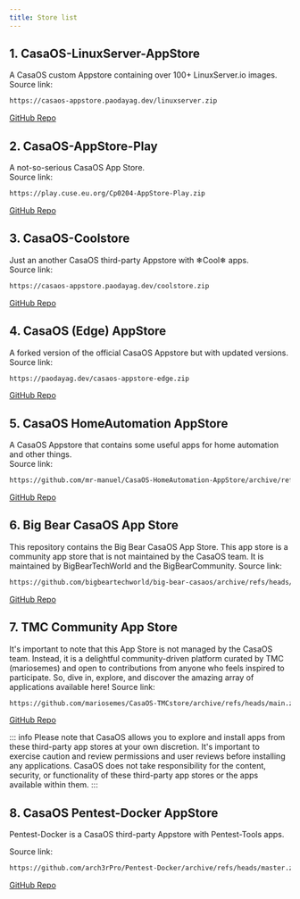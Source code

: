 ```yaml
---
title: Store list
---
```


## 1. CasaOS-LinuxServer-AppStore

A CasaOS custom Appstore containing over 100+ LinuxServer.io images.  
Source link:

``` bash
https://casaos-appstore.paodayag.dev/linuxserver.zip
```

[GitHub Repo](https://github.com/WisdomSky/CasaOS-LinuxServer-AppStore)

## 2. CasaOS-AppStore-Play

A not-so-serious CasaOS App Store.  
Source link:

``` bash
https://play.cuse.eu.org/Cp0204-AppStore-Play.zip
```
[GitHub Repo](https://github.com/Cp0204/CasaOS-AppStore-Play)

## 3. CasaOS-Coolstore

Just an another CasaOS third-party Appstore with ❄Cool❄ apps.  
Source link:

``` bash
https://casaos-appstore.paodayag.dev/coolstore.zip
```
[GitHub Repo](https://github.com/WisdomSky/CasaOS-Coolstore)

## 4. CasaOS (Edge) AppStore

 A forked version of the official CasaOS Appstore but with updated versions.  
Source link:

``` bash
https://paodayag.dev/casaos-appstore-edge.zip
```
[GitHub Repo](https://github.com/WisdomSky/CasaOS-AppStore-Edge)

## 5. CasaOS HomeAutomation AppStore

 A CasaOS Appstore that contains some useful apps for home automation and other things.  
Source link:

``` bash
https://github.com/mr-manuel/CasaOS-HomeAutomation-AppStore/archive/refs/tags/latest.zip
```
[GitHub Repo](https://github.com/mr-manuel/CasaOS-HomeAutomation-AppStore)

## 6. Big Bear CasaOS App Store

 This repository contains the Big Bear CasaOS App Store. This app store is a community app store that is not maintained by the CasaOS team. It is maintained by BigBearTechWorld and the BigBearCommunity.
Source link:

``` bash
https://github.com/bigbeartechworld/big-bear-casaos/archive/refs/heads/master.zip
```
[GitHub Repo](https://github.com/bigbeartechworld/big-bear-casaos)

## 7. TMC Community App Store

 It's important to note that this App Store is not managed by the CasaOS team. Instead, it is a delightful community-driven platform curated by TMC (mariosemes) and open to contributions from anyone who feels inspired to participate. So, dive in, explore, and discover the amazing array of applications available here!
Source link:

``` bash
https://github.com/mariosemes/CasaOS-TMCstore/archive/refs/heads/main.zip
```
[GitHub Repo](https://github.com/mariosemes/CasaOS-TMCstore)

::: info
Please note that CasaOS allows you to explore and install apps from these third-party app stores at your own discretion. It's important to exercise caution and review permissions and user reviews before installing any applications. CasaOS does not take responsibility for the content, security, or functionality of these third-party app stores or the apps available within them.
:::

## 8. CasaOS Pentest-Docker AppStore

Pentest-Docker is a CasaOS third-party Appstore with Pentest-Tools apps.

Source link:
``` bash
https://github.com/arch3rPro/Pentest-Docker/archive/refs/heads/master.zip
```
[GitHub Repo](https://github.com/arch3rPro/Pentest-Docker)

